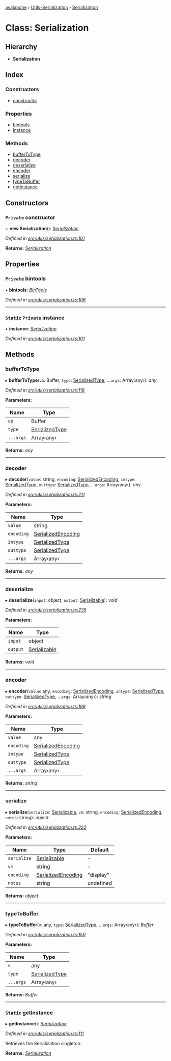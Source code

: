 [avalanche](../README.md) › [Utils-Serialization](../modules/utils_serialization.md) › [Serialization](utils_serialization.serialization.md)

# Class: Serialization

## Hierarchy

* **Serialization**

## Index

### Constructors

* [constructor](utils_serialization.serialization.md#private-constructor)

### Properties

* [bintools](utils_serialization.serialization.md#private-bintools)
* [instance](utils_serialization.serialization.md#static-private-instance)

### Methods

* [bufferToType](utils_serialization.serialization.md#buffertotype)
* [decoder](utils_serialization.serialization.md#decoder)
* [deserialize](utils_serialization.serialization.md#deserialize)
* [encoder](utils_serialization.serialization.md#encoder)
* [serialize](utils_serialization.serialization.md#serialize)
* [typeToBuffer](utils_serialization.serialization.md#typetobuffer)
* [getInstance](utils_serialization.serialization.md#static-getinstance)

## Constructors

### `Private` constructor

\+ **new Serialization**(): *[Serialization](utils_serialization.serialization.md)*

*Defined in [src/utils/serialization.ts:101](https://github.com/ava-labs/avalanchejs/blob/1a2866a/src/utils/serialization.ts#L101)*

**Returns:** *[Serialization](utils_serialization.serialization.md)*

## Properties

### `Private` bintools

• **bintools**: *[BinTools](utils_bintools.bintools.md)*

*Defined in [src/utils/serialization.ts:106](https://github.com/ava-labs/avalanchejs/blob/1a2866a/src/utils/serialization.ts#L106)*

___

### `Static` `Private` instance

▪ **instance**: *[Serialization](utils_serialization.serialization.md)*

*Defined in [src/utils/serialization.ts:101](https://github.com/ava-labs/avalanchejs/blob/1a2866a/src/utils/serialization.ts#L101)*

## Methods

###  bufferToType

▸ **bufferToType**(`vb`: Buffer, `type`: [SerializedType](../modules/utils_serialization.md#serializedtype), ...`args`: Array‹any›): *any*

*Defined in [src/utils/serialization.ts:118](https://github.com/ava-labs/avalanchejs/blob/1a2866a/src/utils/serialization.ts#L118)*

**Parameters:**

Name | Type |
------ | ------ |
`vb` | Buffer |
`type` | [SerializedType](../modules/utils_serialization.md#serializedtype) |
`...args` | Array‹any› |

**Returns:** *any*

___

###  decoder

▸ **decoder**(`value`: string, `encoding`: [SerializedEncoding](../modules/utils_serialization.md#serializedencoding), `intype`: [SerializedType](../modules/utils_serialization.md#serializedtype), `outtype`: [SerializedType](../modules/utils_serialization.md#serializedtype), ...`args`: Array‹any›): *any*

*Defined in [src/utils/serialization.ts:211](https://github.com/ava-labs/avalanchejs/blob/1a2866a/src/utils/serialization.ts#L211)*

**Parameters:**

Name | Type |
------ | ------ |
`value` | string |
`encoding` | [SerializedEncoding](../modules/utils_serialization.md#serializedencoding) |
`intype` | [SerializedType](../modules/utils_serialization.md#serializedtype) |
`outtype` | [SerializedType](../modules/utils_serialization.md#serializedtype) |
`...args` | Array‹any› |

**Returns:** *any*

___

###  deserialize

▸ **deserialize**(`input`: object, `output`: [Serializable](utils_serialization.serializable.md)): *void*

*Defined in [src/utils/serialization.ts:235](https://github.com/ava-labs/avalanchejs/blob/1a2866a/src/utils/serialization.ts#L235)*

**Parameters:**

Name | Type |
------ | ------ |
`input` | object |
`output` | [Serializable](utils_serialization.serializable.md) |

**Returns:** *void*

___

###  encoder

▸ **encoder**(`value`: any, `encoding`: [SerializedEncoding](../modules/utils_serialization.md#serializedencoding), `intype`: [SerializedType](../modules/utils_serialization.md#serializedtype), `outtype`: [SerializedType](../modules/utils_serialization.md#serializedtype), ...`args`: Array‹any›): *string*

*Defined in [src/utils/serialization.ts:199](https://github.com/ava-labs/avalanchejs/blob/1a2866a/src/utils/serialization.ts#L199)*

**Parameters:**

Name | Type |
------ | ------ |
`value` | any |
`encoding` | [SerializedEncoding](../modules/utils_serialization.md#serializedencoding) |
`intype` | [SerializedType](../modules/utils_serialization.md#serializedtype) |
`outtype` | [SerializedType](../modules/utils_serialization.md#serializedtype) |
`...args` | Array‹any› |

**Returns:** *string*

___

###  serialize

▸ **serialize**(`serialize`: [Serializable](utils_serialization.serializable.md), `vm`: string, `encoding`: [SerializedEncoding](../modules/utils_serialization.md#serializedencoding), `notes`: string): *object*

*Defined in [src/utils/serialization.ts:222](https://github.com/ava-labs/avalanchejs/blob/1a2866a/src/utils/serialization.ts#L222)*

**Parameters:**

Name | Type | Default |
------ | ------ | ------ |
`serialize` | [Serializable](utils_serialization.serializable.md) | - |
`vm` | string | - |
`encoding` | [SerializedEncoding](../modules/utils_serialization.md#serializedencoding) | "display" |
`notes` | string | undefined |

**Returns:** *object*

___

###  typeToBuffer

▸ **typeToBuffer**(`v`: any, `type`: [SerializedType](../modules/utils_serialization.md#serializedtype), ...`args`: Array‹any›): *Buffer*

*Defined in [src/utils/serialization.ts:150](https://github.com/ava-labs/avalanchejs/blob/1a2866a/src/utils/serialization.ts#L150)*

**Parameters:**

Name | Type |
------ | ------ |
`v` | any |
`type` | [SerializedType](../modules/utils_serialization.md#serializedtype) |
`...args` | Array‹any› |

**Returns:** *Buffer*

___

### `Static` getInstance

▸ **getInstance**(): *[Serialization](utils_serialization.serialization.md)*

*Defined in [src/utils/serialization.ts:111](https://github.com/ava-labs/avalanchejs/blob/1a2866a/src/utils/serialization.ts#L111)*

Retrieves the Serialization singleton.

**Returns:** *[Serialization](utils_serialization.serialization.md)*
